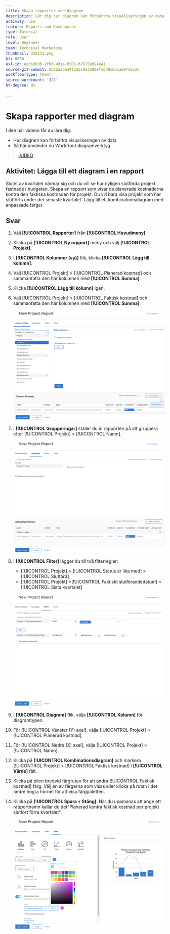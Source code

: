 ```yaml
---
title: Skapa rapporter med diagram
description: Lär dig hur diagram kan förbättra visualiseringen av data och hur du använder diagramverktyg i Workfront.
activity: use
feature: Reports and Dashboards
type: Tutorial
role: User
level: Beginner
team: Technical Marketing
thumbnail: 335153.png
kt: 8860
exl-id: ea3b360b-1fbd-4d1a-b505-b75759d24e41
source-git-commit: 252ba3ba44f22519a35899fcda9c6bca597a6c2c
workflow-type: tm+mt
source-wordcount: '327'
ht-degree: 0%

---
```


# Skapa rapporter med diagram

I den här videon får du lära dig:

* Hur diagram kan förbättra visualiseringen av data
* Så här använder du Workfront diagramverktyg

>[!VIDEO](https://video.tv.adobe.com/v/335155/?quality=12)

## Aktivitet: Lägga till ett diagram i en rapport

Slutet av kvartalet närmar sig och du vill se hur nyligen slutförda projekt fastnade i budgeten. Skapa en rapport som visar de planerade kostnaderna kontra den faktiska kostnaden för projekt. Du vill bara visa projekt som har slutförts under det senaste kvartalet. Lägg till ett kombinationsdiagram med anpassade färger.

## Svar

1. Välj **[!UICONTROL Rapporter]** från **[!UICONTROL Huvudmeny]**.
1. Klicka på **[!UICONTROL Ny rapport]** meny och välj **[!UICONTROL Projekt]**.
1. I **[!UICONTROL Kolumner (vy)]** flik, klicka **[!UICONTROL Lägg till kolumn]**.
1. Välj [!UICONTROL Projekt] > [!UICONTROL Planerad kostnad] och sammanfatta den här kolumnen med **[!UICONTROL Summa]**.
1. Klicka **[!UICONTROL Lägg till kolumn]** igen.
1. Välj [!UICONTROL Projekt] > [!UICONTROL Faktisk kostnad] och sammanfatta den här kolumnen med **[!UICONTROL Summa]**.

   ![En bild av skärmen där kolumner läggs till i en rapport](assets/chart-report-columns.png)

1. I **[!UICONTROL Grupperingar]** ställer du in rapporten på att gruppera efter [!UICONTROL Projekt] > [!UICONTROL Namn].

   ![En bild av skärmen där du kan lägga till grupperingar i en rapport](assets/chart-report-groupings.png)

1. I **[!UICONTROL Filter]** lägger du till två filterregler:

   * [!UICONTROL Projekt] > [!UICONTROL Status är lika med] > [!UICONTROL Slutförd]
   * [!UICONTROL Projekt] >[!UICONTROL  Faktiskt slutförandedatum] > [!UICONTROL Sista kvartalet]

   ![En bild av skärmen där du kan lägga till filter i en rapport](assets/chart-report-filters.png)

1. I **[!UICONTROL Diagram]** flik, välja **[!UICONTROL Kolumn]** för diagramtypen.
1. För [!UICONTROL Vänster (Y) axel], välja [!UICONTROL Projekt] > [!UICONTROL Planerad kostnad].
1. För [!UICONTROL Nedre (X) axel], välja [!UICONTROL Projekt] > [!UICONTROL Namn].
1. Klicka på **[!UICONTROL Kombinationsdiagram]** och markera [!UICONTROL Projekt] > [!UICONTROL Faktisk kostnad] i **[!UICONTROL Värde]** fält.
1. Klicka på pilen bredvid färgrutan för att ändra [!UICONTROL Faktisk kostnad] färg. Välj en av färgerna som visas eller klicka på rutan i det nedre högra hörnet för att visa färgpaletten.
1. Klicka på **[!UICONTROL Spara + Stäng]**. När du uppmanas att ange ett rapportnamn kallar du det&quot;Planerad kontra faktisk kostnad per projekt slutfört förra kvartalet&quot;.

   ![En bild av skärmen där ett diagram läggs till i en rapport](assets/chart-report-chart.png)
